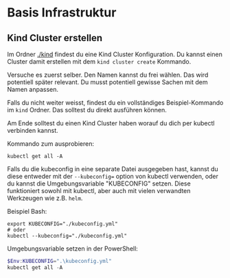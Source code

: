 # Basis Infrastruktur

## Kind Cluster erstellen

Im Ordner [./kind](./kind) findest du eine Kind Cluster Konfiguration. Du kannst einen Cluster damit erstellen mit dem `kind cluster create` Kommando.

Versuche es zuerst selber. Den Namen kannst du frei wählen. Das wird potentiell später relevant. Du musst potentiell gewisse Sachen mit dem Namen anpassen. 

Falls du nicht weiter weisst, findest du ein vollständiges Beispiel-Kommando im `kind` Ordner. Das solltest du direkt ausführen können. 

Am Ende solltest du einen Kind Cluster haben worauf du dich per kubectl verbinden kannst.

Kommando zum ausprobieren:

```
kubectl get all -A
```

Falls du die kubeconfig in eine separate Datei ausgegeben hast, kannst du diese entweder mit der `--kubeconfig=` option von kubectl verwenden, oder du kannst die Umgebungsvariable "KUBECONFIG" setzen. Diese funktioniert sowohl mit kubectl, aber auch mit vielen verwandten Werkzeugen wie z.B. `helm`.

Beispiel Bash:

```shell
export KUBECONFIG="./kubeconfig.yml"
# oder
kubectl --kubeconfig="./kubeconfig.yml"
```

Umgebungsvariable setzen in der PowerShell:
```powershell
$Env:KUBECONFIG=".\kubeconfig.yml"
kubectl get all -A
```